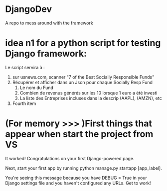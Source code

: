 # DjangoDev
A repo to mess around with the framework

# idea n1 for a python script for testing Django framework:
Le script servira à :
1. sur usnews.com, scanner "7 of the Best Socially Responsible Funds"
2. Récupérer et afficher dans un Json pour chaque Socially Resp Fund 
    1. Le nom du Fund
    2. Combien de revenus générés sur les 10 lorsque 1 euro a été investi
    3. La liste des Entreprises incluses dans la descrip (AAPL), (AMZN), etc
3. Fourth item 

# (For memory >>> )First things that appear when start the project from VS
It worked!
Congratulations on your first Django-powered page.

Next, start your first app by running python manage.py startapp [app_label].

You're seeing this message because you have DEBUG = True in your Django settings file and you haven't configured any URLs. Get to work!
